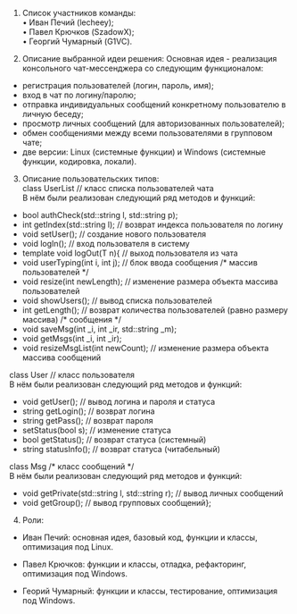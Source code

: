 1.	Список участников команды:  
•	Иван Печий (lecheey);  
•	Павел Крючков (SzadowX);  
•	Георгий Чумарный (G1VC).  

3.	Описание выбранной идеи решения:
Основная идея - реализация  консольного чат-мессенджера со следующим  функционалом:
- регистрация пользователей (логин, пароль, имя);  
- вход в чат по логину/паролю;  
- отправка индивидуальных сообщений конкретному пользователю в личную беседу;  
- просмотр личных сообщений (для авторизованных пользователей);  
- обмен сообщениями между всеми пользователями в групповом чате;  
- две версии: Linux (системные функции) и Windows (системные функции, кодировка, локали).  

3.	Описание пользовательских  типов:  
class UserList // класс списка пользователей чата  
В нём были реализован следующий  ряд  методов и   функций:
- bool authCheck(std::string l, std::string p);
- int getIndex(std::string l); // возврат индекса пользователя по логину
- void setUser(); // создание нового пользователя
- void logIn(); // вход пользователя в систему
- template<typename T> void logOut(T n){ // выход пользователя из чата
- void userTyping(int i, int j); //  блок ввода сообщения 
/* массив пользователей */
- void resize(int newLength); // изменение размера объекта массива пользователей
- void showUsers(); // вывод списка пользователей
- int getLength(); // возврат количества пользователей (равно размеру массива)
/* сообщения */
- void saveMsg(int _i, int _ir, std::string _m);
- void getMsgs(int _i, int _ir);
- void resizeMsgList(int newCount); // изменение размера объекта массива сообщений  

class User // класс пользователя  
В нём были реализован следующий  ряд  методов и   функций:
- void getUser(); // вывод логина и пароля и статуса	
- string getLogin(); // возврат логина
- string getPass(); // возврат пароля
- setStatus(bool s); // изменение статуса
- bool getStatus(); // возврат статуса (системный)
- string statusInfo(); // возврат статуса (читабельный)

class Msg /* класс сообщений */  
В нём были реализован следующий  ряд  методов и   функций:  
- void getPrivate(std::string l, std::string r); // вывод личных сообщений
- void getGroup(); // вывод групповых сообщений};

4.	Роли: 

- Иван Печий: основная идея, базовый код, функции и классы, оптимизация под Linux.

- Павел Крючков: функции и классы, отладка, рефакторинг, оптимизация под Windows.

- Георий Чумарный: функции и классы, тестирование, оптимизация под Windows.
